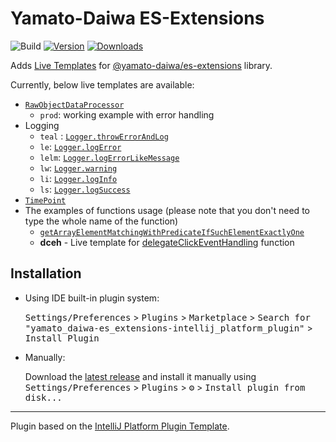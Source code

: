 # Yamato-Daiwa ES-Extensions

![Build](https://github.com/TokugawaTakeshi/yamato_daiwa-es_extensions-intellij_platform_plugin/workflows/Build/badge.svg)
[![Version](https://img.shields.io/jetbrains/plugin/v/17638.svg)](https://plugins.jetbrains.com/plugin/PLUGIN_ID)
[![Downloads](https://img.shields.io/jetbrains/plugin/d/17638.svg)](https://plugins.jetbrains.com/plugin/PLUGIN_ID)

<!-- Plugin description -->

Adds [Live Templates](https://www.jetbrains.com/help/idea/using-live-templates.html) for 
[@yamato-daiwa/es-extensions](https://www.npmjs.com/package/@yamato-daiwa/es-extensions) library.

Currently, below live templates are available:

* [`RawObjectDataProcessor`](https://github.com/TokugawaTakeshi/Yamato-Daiwa-ES-Extensions/blob/master/CoreLibrary/Package/Documentation/RawObjectDataProcessor/RawObjectDataProcessor.md#rawobjectdataprocessor)
  * `prod`: working example with error handling
* Logging
  * `teal` : [`Logger.throwErrorAndLog`](https://github.com/TokugawaTakeshi/yamato_daiwa-es_extensions/blob/master/Documentation/Logging/Logger/Logger.md#throwerrorandlog-throw-the-error-and-make-log)
  * `le`: [`Logger.logError`](https://github.com/TokugawaTakeshi/yamato_daiwa-es_extensions/blob/master/Documentation/Logging/Logger/Logger.md#logerror-error-logging-without-throwing)
  * `lelm`: [`Logger.logErrorLikeMessage`](https://github.com/TokugawaTakeshi/yamato_daiwa-es_extensions/blob/master/Documentation/Logging/Logger/Logger.md#logerrorlikemessage-logging-of-the-message-with-error-highlight-and-to-errors-stream)
  * `lw`: [`Logger.warning`](https://github.com/TokugawaTakeshi/yamato_daiwa-es_extensions/blob/master/Documentation/Logging/Logger/Logger.md#logwarning-logging-of-the-warnings)
  * `li`: [`Logger.logInfo`](https://github.com/TokugawaTakeshi/yamato_daiwa-es_extensions/blob/master/Documentation/Logging/Logger/Logger.md#loginfo-logging-of-the-other-messages)
  * `ls`: [`Logger.logSuccess`](https://github.com/TokugawaTakeshi/yamato_daiwa-es_extensions/blob/master/Documentation/Logging/Logger/Logger.md#logsuccess-logging-of-the-success-message)
* [`TimePoint`](https://github.com/TokugawaTakeshi/Yamato-Daiwa-ES-Extensions/blob/master/CoreLibrary/Package/Documentation/DateTime/TimePoint.md)
* The examples of functions usage (please note that you don't need to type the whole name of the function)
  * [`getArrayElementMatchingWithPredicateIfSuchElementExactlyOne`](https://github.com/TokugawaTakeshi/Yamato-Daiwa-ES-Extensions/blob/master/CoreLibrary/Package/Documentation/Arrays/getArrayElementMatchingWithPredicateIfSuchElementExactlyOne.md)
  * **dceh** - Live template for [delegateClickEventHandling](https://github.com/TokugawaTakeshi/Yamato-Daiwa-ES-Extensions/blob/master/CoreLibrary/Package/Documentation/DOM/delegateClickEventHandling.md) function

<!-- Plugin description end -->

## Installation

- Using IDE built-in plugin system:
  
  <kbd>Settings/Preferences</kbd> > <kbd>Plugins</kbd> > <kbd>Marketplace</kbd> > <kbd>Search for "yamato_daiwa-es_extensions-intellij_platform_plugin"</kbd> >
  <kbd>Install Plugin</kbd>
  
- Manually:

  Download the [latest release](https://github.com/TokugawaTakeshi/yamato_daiwa-es_extensions-intellij_platform_plugin/releases/latest) and install it manually using
  <kbd>Settings/Preferences</kbd> > <kbd>Plugins</kbd> > <kbd>⚙️</kbd> > <kbd>Install plugin from disk...</kbd>


---
Plugin based on the [IntelliJ Platform Plugin Template][template].

[template]: https://github.com/JetBrains/intellij-platform-plugin-template
